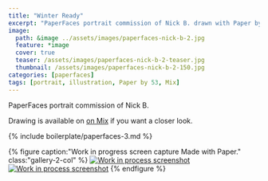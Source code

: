 ```yaml
---
title: "Winter Ready"
excerpt: "PaperFaces portrait commission of Nick B. drawn with Paper by 53 on an iPad."
image: 
  path: &image ../assets/images/paperfaces-nick-b-2.jpg 
  feature: *image
  cover: true
  teaser: /assets/images/paperfaces-nick-b-2-teaser.jpg
  thumbnail: /assets/images/paperfaces-nick-b-2-150.jpg
categories: [paperfaces]
tags: [portrait, illustration, Paper by 53, Mix]
---
```


PaperFaces portrait commission of Nick B. 

Drawing is available on [on Mix](https://mix.fiftythree.com/11098-Michael-Rose/585896) if you want a closer look.

{% include boilerplate/paperfaces-3.md %}

{% figure caption:"Work in progress screen capture Made with Paper." class:"gallery-2-col" %}
[![Work in process screenshot](/assets/images/paperfaces-nick-b-2-process-1-600.jpg)](/assets/images/paperfaces-nick-b-2-process-1-lg.jpg) [![Work in process screenshot](/assets/images/paperfaces-nick-b-2-process-2-600.jpg)](/assets/images/paperfaces-nick-b-2-process-2-lg.jpg)
{% endfigure %}
